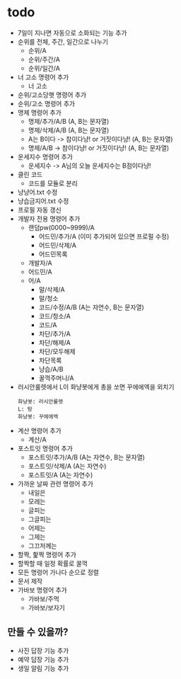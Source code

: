 # todo
- 7일이 지나면 자동으로 소화되는 기능 추가
- 순위를 전체, 주간, 일간으로 나누기
  - 순위/A
  - 순위/주간/A
  - 순위/일간/A
- 너 고소 명령어 추가
  - 너 고소
- 순위/고소당햇 명령어 추가
- 순위/고소 명령어 추가
- 명제 명령어 추가
  - 명제/추가/A/B (A, B는 문자열)
  - 명제/삭제/A/B (A, B는 문자열)
  - A는 B이다 -> 참이다냥! or 거짓이다냥! (A, B는 문자열)
  - 명제/A/B -> 참이다냥! or 거짓이다냥! (A, B는 문자열)
- 운세지수 명령어 추가
  - 운세지수 -> A님의 오늘 운세지수는 B점이다냥!
- 클린 코드
  - 코드를 모듈로 분리
- 냥냥어.txt 수정
- 냥습금지어.txt 수정
- 프로필 자동 갱신
- 개발자 전용 명령어 추가
  - 랜덤pw(0000~9999)/A
    - 어드민/추가/A (이미 추가되어 있으면 프로필 수정)
    - 어드민/삭제/A
    - 어드민목록
  - 개발자/A
  - 어드민/A
  - 어/A
    - 말/삭제/A
    - 말/청소
    - 코드/수정/A/B (A는 자연수, B는 문자열)
    - 코드/청소/A
    - 코드/A
    - 차단/추가/A
    - 차단/해제/A
    - 차단/모두해제
    - 차단목록
    - 냥습/A/B
    - 꿀꺽주머니/A
- 러시안룰렛에서 L이 화냥봇에게 총을 쏘면 꾸에에엑을 외치기
  ```
  화냥봇: 러시안룰렛
  L: 탕
  화냥봇: 꾸에에엑
  ```
- 계산 명령어 추가
  - 계산/A
- 포스트잇 명령어 추가
  - 포스트잇/추가/A/B (A는 자연수, B는 문자열)
  - 포스트잇/삭제/A (A는 자연수)
  - 포스트잇/A (A는 자연수)
- 가까운 날짜 관련 명령어 추가
  - 내일은
  - 모레는
  - 글피는
  - 그글피는
  - 어제는
  - 그제는
  - 그끄저께는
- 할짝, 핥짝 명령어 추가
- 할짝할 때 일정 확률로 꿀꺽
- 모든 명령어 가나다 순으로 정렬
- 문서 제작
- 가바보 명령어 추가
  - 가바보/주먹
  - 가바보/보자기

## 만들 수 있을까?
- 사진 답장 기능 추가
- 예약 답장 기능 추가
- 생일 알림 기능 추가
